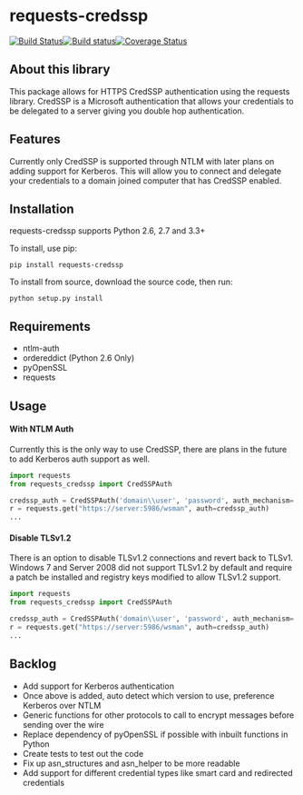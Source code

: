 requests-credssp
================

[![Build Status](https://travis-ci.org/jborean93/requests-credssp.svg?branch=master)](https://travis-ci.org/jborean93/requests-credssp)[![Build status](https://ci.appveyor.com/api/projects/status/6osajucq8sf8aeed/branch/master?svg=true)](https://ci.appveyor.com/project/jborean93/requests-credssp/branch/master)[![Coverage Status](https://coveralls.io/repos/github/jborean93/requests-credssp/badge.svg?branch=master)](https://coveralls.io/github/jborean93/requests-credssp?branch=master)

About this library
------------------

This package allows for HTTPS CredSSP authentication using the requests library. CredSSP is a Microsoft authentication that allows your credentials to be delegated to a server giving you double hop authentication.


Features
--------

Currently only CredSSP is supported through NTLM with later plans on adding support for Kerberos. This will allow you to connect and delegate your credentials to a domain joined computer that has CredSSP enabled.


Installation
------------

requests-credssp supports Python 2.6, 2.7 and 3.3+

To install, use pip:

    pip install requests-credssp

To install from source, download the source code, then run:

    python setup.py install


Requirements
------------

- ntlm-auth
- ordereddict (Python 2.6 Only)
- pyOpenSSL
- requests


Usage
------------

#### With NTLM Auth

Currently this is the only way to use CredSSP, there are plans in the future to add Kerberos auth support as well.

```python
import requests
from requests_credssp import CredSSPAuth

credssp_auth = CredSSPAuth('domain\\user', 'password', auth_mechanism='ntlm')
r = requests.get("https://server:5986/wsman", auth=credssp_auth)
...
```

#### Disable TLSv1.2

There is an option to disable TLSv1.2 connections and revert back to TLSv1. Windows 7 and Server 2008 did not support TLSv1.2 by default and require a patch be installed and registry keys modified to allow TLSv1.2 support.

```python
import requests
from requests_credssp import CredSSPAuth

credssp_auth = CredSSPAuth('domain\\user', 'password', auth_mechanism='ntlm', disable_tlsv1_2=True)
r = requests.get("https://server:5986/wsman", auth=credssp_auth)
...
```

Backlog
-------
* Add support for Kerberos authentication
* Once above is added, auto detect which version to use, preference Kerberos over NTLM
* Generic functions for other protocols to call to encrypt messages before sending over the wire
* Replace dependency of pyOpenSSL if possible with inbuilt functions in Python
* Create tests to test out the code
* Fix up asn_structures and asn_helper to be more readable
* Add support for different credential types like smart card and redirected credentials
